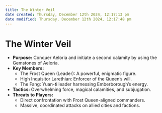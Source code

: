 ```yaml
---
title: The Winter Veil
date created: Thursday, December 12th 2024, 12:17:13 pm
date modified: Thursday, December 12th 2024, 12:17:48 pm
---
```

# The Winter Veil
- **Purpose:** Conquer Aeloria and initiate a second calamity by using the Gemstones of Aeloria.
- **Key Members:**
    - The Frost Queen (Leader): A powerful, enigmatic figure.
    - High Inquisitor Larethian: Enforcer of the Queen’s will.
    - The Fang: Yuan-ti leader harnessing Emberborough’s energy.
- **Tactics:** Overwhelming force, magical calamities, and subjugation.
- **Threats to Players:**
    - Direct confrontation with Frost Queen-aligned commanders.
    - Massive, coordinated attacks on allied cities and factions.